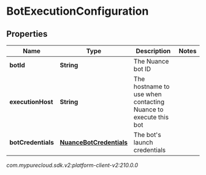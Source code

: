 # BotExecutionConfiguration


## Properties

| Name | Type | Description | Notes |
| ------------ | ------------- | ------------- | ------------- |
| **botId** | **String** | The Nuance bot ID |  |
| **executionHost** | **String** | The hostname to use when contacting Nuance to execute this bot |  |
| **botCredentials** | [**NuanceBotCredentials**](NuanceBotCredentials) | The bot's launch credentials |  |




_com.mypurecloud.sdk.v2:platform-client-v2:210.0.0_
